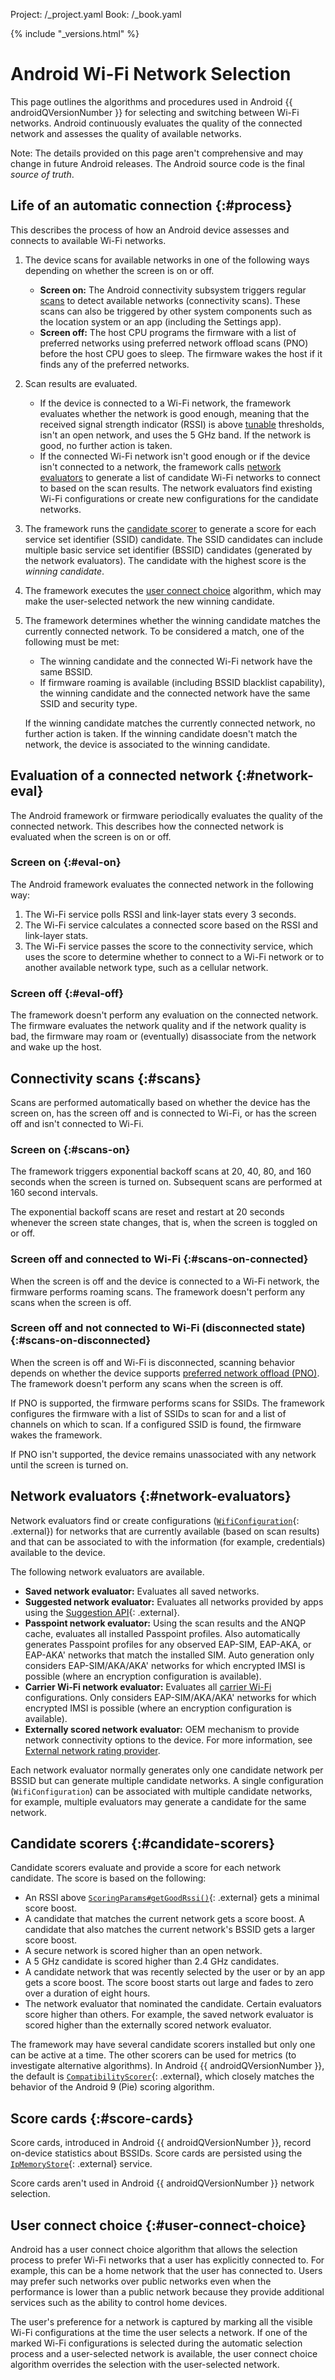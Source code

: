 Project: /_project.yaml
Book: /_book.yaml

{% include "_versions.html" %}

<!--
  Copyright 2019 The Android Open Source Project

  Licensed under the Apache License, Version 2.0 (the "License");
  you may not use this file except in compliance with the License.
  You may obtain a copy of the License at

      http://www.apache.org/licenses/LICENSE-2.0

  Unless required by applicable law or agreed to in writing, software
  distributed under the License is distributed on an "AS IS" BASIS,
  WITHOUT WARRANTIES OR CONDITIONS OF ANY KIND, either express or implied.
  See the License for the specific language governing permissions and
  limitations under the License.
-->

# Android Wi-Fi Network Selection

This page outlines the algorithms and procedures used in
Android {{ androidQVersionNumber }} for selecting
and switching between Wi-Fi networks. Android continuously evaluates the quality
of the connected network and assesses the quality of available networks.

Note: The details provided on this page aren't comprehensive and may change in
future Android releases. The Android source code is the final _source of
truth_.

## Life of an automatic connection {:#process}

This describes the process of how an Android device assesses and
connects to available Wi-Fi networks.

1.  The device scans for available networks in one of the following ways
    depending on whether the screen is on or off.

    -   **Screen on:** The Android connectivity subsystem triggers
        regular [scans](#scans) to detect available networks
        (connectivity scans). These scans can also be triggered by other system
        components such as the location system or an app (including the Settings app).
    -   **Screen off:** The host CPU programs the firmware with a list of
        preferred networks using preferred network offload scans (PNO) before
        the host CPU goes to sleep. The firmware wakes the host if it finds any
        of the preferred networks.

1.  Scan results are evaluated.

    -   If the device is connected to a Wi-Fi network, the framework
        evaluates whether the network is good enough, meaning that the
        received signal strength indicator (RSSI) is
        above
        [tunable](/devices/tech/connect/wifi-debug#configuration_tuning)
        thresholds, isn't an open network, and uses the 5&nbsp;GHz band. If the
        network is good, no further action is taken.
    -   If the connected Wi-Fi network isn't good enough or if the
        device isn't connected to a network, the framework calls
        [network evaluators](#network-evaluators) to generate a list of
        candidate Wi-Fi networks to connect to based on the scan results. The
        network evaluators find existing Wi-Fi configurations or create new
        configurations for the candidate networks.

1.  The framework runs the
    [candidate scorer](#candidate-scorers)
    to generate a score for each service set identifier (SSID) candidate. The
    SSID candidates can
    include multiple basic service set identifier (BSSID) candidates
    (generated by the network evaluators).
    The candidate with the highest score is the _winning candidate_.
1.  The framework executes the
    [user connect choice](#user-connect-choice)
    algorithm, which may make the user-selected network the new winning
    candidate.
1.  The framework determines whether the winning candidate matches the
    currently connected network. To be considered a match, one of the following
    must be met:

    -   The winning candidate and the connected Wi-Fi network have
        the same BSSID.
    -   If firmware roaming is available (including BSSID blacklist
        capability), the winning candidate and the connected network have the
        same SSID and security type.

    If the winning candidate matches the currently connected network, no
    further action is taken. If the winning candidate doesn't match the
    network, the device is associated to the winning candidate.

## Evaluation of a connected network {:#network-eval}

The Android framework or firmware periodically evaluates the quality of the
connected network. This describes how the connected network is evaluated when
the screen is on or off.

### Screen on {:#eval-on}

The Android framework evaluates the connected network in the following way:

1.  The Wi-Fi service polls RSSI and link-layer stats every 3 seconds.
1.  The Wi-Fi service calculates a connected score based on the RSSI and
    link-layer stats.
1.  The Wi-Fi service passes the score to the connectivity service, which
    uses the score to determine whether to connect to a Wi-Fi network or to
    another available network type, such as a cellular network.

### Screen off {:#eval-off}

The framework doesn't perform any evaluation on the connected network. The
firmware evaluates the network quality and if the network quality is bad, the
firmware may roam or (eventually) disassociate from the network and wake up the
host.

## Connectivity scans {:#scans}

Scans are performed automatically based on whether the device has the screen on,
has the screen off and is connected to Wi-Fi, or has the screen off and isn't
connected to Wi-Fi.

### Screen on {:#scans-on}

The framework triggers exponential backoff scans at 20, 40, 80, and 160 seconds
when the screen is turned on. Subsequent scans are performed at 160 second
intervals.

The exponential backoff scans are reset and restart at 20 seconds whenever the
screen state changes, that is, when the screen is toggled on or off.

### Screen off and connected to Wi-Fi {:#scans-on-connected}

When the screen is off and the device is connected to a Wi-Fi network, the
firmware performs roaming scans. The framework doesn't perform any scans
when the screen is off.

### Screen off and not connected to Wi-Fi (disconnected state) {:#scans-on-disconnected}

When the screen is off and Wi-Fi is disconnected, scanning behavior depends on
whether the device supports
[preferred network offload (PNO)](/devices/tech/connect/wifi-scan). The
framework doesn't perform any scans when the screen is off.

If PNO is supported, the firmware performs scans for SSIDs. The framework
configures the firmware with a list of SSIDs to scan for and a list of channels
on which to scan. If a configured SSID is found, the firmware wakes the
framework.

If PNO isn't supported, the device remains unassociated with any network until
the screen is turned on.

## Network evaluators {:#network-evaluators}

Network evaluators find or create configurations
([`WifiConfiguration`](https://developer.android.com/reference/android/net/wifi/WifiConfiguration){: .external})
for networks that are currently available (based on scan results) and that can
be associated to with the information (for example, credentials) available to
the device.

The following network evaluators are available.

+   **Saved network evaluator:** Evaluates all saved networks.
+   **Suggested network evaluator:** Evaluates all networks provided by apps
    using the
    [Suggestion API](https://developer.android.com/guide/topics/connectivity/wifi-suggest.md){: .external}.
+   **Passpoint network evaluator:** Using the scan results and the ANQP
    cache, evaluates all installed Passpoint profiles. Also automatically
    generates Passpoint profiles for any observed EAP-SIM, EAP-AKA, or EAP-AKA'
    networks that match the installed SIM. Auto generation only considers
    EAP-SIM/AKA/AKA' networks for which encrypted IMSI is possible (where an
    encryption configuration is available).
+   **Carrier Wi-Fi network evaluator:** Evaluates all
    [carrier Wi-Fi](/devices/tech/connect/carrier-wifi) configurations. Only
    considers EAP-SIM/AKA/AKA' networks for which encrypted IMSI is possible
    (where an encryption configuration is available).
+   **Externally scored network evaluator:** OEM mechanism to provide network
    connectivity options to the
    device. For more information, see
    [External network rating provider](/devices/tech/connect/wifi-infrastructure#external_network_rating_provider).

Each network evaluator normally generates only one candidate network per BSSID
but can generate multiple candidate networks. A single configuration
(`WifiConfiguration`) can be associated with multiple candidate networks, for
example, multiple evaluators may generate a candidate for the same network.

## Candidate scorers {:#candidate-scorers}

Candidate scorers evaluate and provide a score for each network candidate. The
score is based on the following:

+   An RSSI above
    [`ScoringParams#getGoodRssi()`](https://android.googlesource.com/platform/frameworks/opt/net/wifi/+/refs/heads/master/service/java/com/android/server/wifi/ScoringParams.java#335){: .external}
    gets a minimal score boost.
+   A candidate that matches the current network gets a score boost. A
    candidate that also matches the current network's BSSID gets a larger score
    boost.
+   A secure network is scored higher than an open network.
+   A 5&nbsp;GHz candidate is scored higher than 2.4&nbsp;GHz candidates.
+   A candidate network that was recently selected by the user or by an app
    gets a score boost. The score boost starts out large and fades to zero over
    a duration of eight hours.
+   The network evaluator that nominated the candidate. Certain evaluators
    score higher than others. For example, the saved network evaluator is
    scored higher than the externally scored network evaluator.

The framework may have several candidate scorers installed but only one
can be active at a time. The other scorers can be used for metrics (to
investigate alternative algorithms). In Android {{ androidQVersionNumber }},
the default is
[`CompatibilityScorer`](https://android.googlesource.com/platform/frameworks/opt/net/wifi/+/refs/heads/master/service/java/com/android/server/wifi/CompatibilityScorer.java){: .external},
which closely matches the behavior of the Android 9 (Pie) scoring algorithm.

## Score cards {:#score-cards}

Score cards, introduced in Android {{ androidQVersionNumber }}, record on-device
statistics about BSSIDs. Score cards are persisted using the
[`IpMemoryStore`](https://android.googlesource.com/platform/frameworks/base/+/refs/heads/master/services/net/java/android/net/IpMemoryStore.java){: .external}
service.

Score cards aren't used in Android {{ androidQVersionNumber }} network
selection.

## User connect choice {:#user-connect-choice}

Android has a user connect choice algorithm that allows the selection process
to prefer Wi-Fi networks that a user has explicitly connected to. For example,
this can be a home network that the user has connected to. Users may prefer such
networks over public networks even when the performance is lower than a public
network because they provide additional services such as the ability to control
home devices.

The user's preference for a network is captured by marking all the visible Wi-Fi
configurations at the time the user selects a network. If one of the marked
Wi-Fi configurations is selected during the automatic selection process and a
user-selected network is available, the user connect choice algorithm overrides
the selection with the user-selected network.
